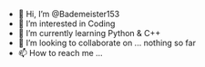 - 👋 Hi, I’m @Bademeister153
- 👀 I’m interested in Coding
- 🌱 I’m currently learning Python & C++
- 💞️ I’m looking to collaborate on ... nothing so far
- 📫 How to reach me ... 

<!---
Bademeister153/Bademeister153 is a ✨ special ✨ repository because its `README.md` (this file) appears on your GitHub profile.
You can click the Preview link to take a look at your changes.
--->
